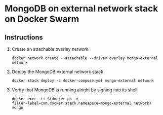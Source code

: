 # MongoDB on external network stack on Docker Swarm

## Instructions

1. Create an attachable overlay network
    ```
    docker network create --attachable --driver overlay mongo-external network
    ```
2. Deploy the MongoDB external network stack
    ```
    docker stack deploy -c docker-compose.yml mongo-external network
    ```
3. Verify that MongoDB is running alright by signing into its shell
    ```
    docker exec -ti $(docker ps -q --filter=label=com.docker.stack.namespace=mongo-external network) mongo
    ```
